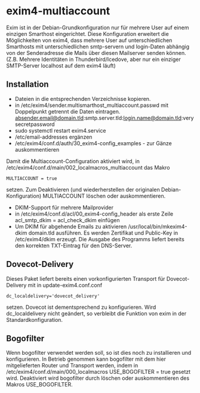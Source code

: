 # exim4-multiaccount

Exim ist in der Debian-Grundkonfiguration nur für mehrere User auf einem einzigen Smarthost eingerichtet.
Diese Konfiguration erweitert die Möglichkeiten von exim4, dass mehrere User auf unterschiedlichen Smarthosts mit unterschiedlichen smtp-servern und login-Daten abhängig von der Senderadresse die Mails über diesen Mailserver senden können. (Z.B. Mehrere Identitäten in Thunderbird/Icedove, aber nur ein einziger SMTP-Server localhost auf dem exim4 läuft)

## Installation
* Dateien in die entsprechenden Verzeichnisse kopieren.
* in /etc/exim4/sender.multismarthost_multiaccount.passwd mit Doppelpunkt getrennt die Daten eintragen.
	absender.email@domain.tld:smtp.server.tld:login.name@domain.tld:verysecretpassword
* sudo systemctl restart exim4.service 
* /etc/email-addresses ergänzen
* /etc/exim4/conf.d/auth/30_exim4-config_examples - zur Gänze auskommentieren 

Damit die Multiaccount-Configuration aktiviert wird, in /etc/exim4/conf.d/main/002_localmacros_multiaccount
das Makro 

    MULTIACCOUNT = true 

setzen. Zum Deaktivieren (und wiederherstellen der originalen Debian-Konfiguration) MULTIACCOUNT löschen oder auskommentieren.

* DKIM-Support für mehrere Mailprovider
* in /etc/exim4/conf.d/acl/00_exim4-config_header als erste Zeile 
	acl_smtp_dkim = acl_check_dkim
  einfügen
* Um DKIM für abgehende Emails zu aktivieren
	/usr/local/bin/mkexim4-dkim domain.tld
  ausführen. Es werden Zertifikat und Public-Key in /etc/exim4/dkim erzeugt. Die Ausgabe des Programms liefert bereits den korrekten TXT-Eintrag für den DNS-Server.

## Dovecot-Delivery
Dieses Paket liefert bereits einen vorkonfigurierten Transport für Dovecot-Delivery mit
in update-exim4.conf.conf 

    dc_localdelivery='dovecot_delivery'

setzen.
Dovecot ist dementsprechend zu konfigurieren.
Wird dc_localdelivery nicht geändert, so verbleibt die Funktion von exim in der Standardkonfiguration.

## Bogofilter
Wenn bogofilter verwendet werden soll, so ist dies noch zu installieren und konfigurieren.
In Betrieb genommen kann bogofilter mit dem hier mitgelieferten Router und Transport werden, indem in /etc/exim4/conf.d/main/000_localmacros
    USE_BOGOFILTER = true
gesetzt wird. Deaktiviert wird bogofilter durch löschen oder auskommentieren des Makros USE_BOGOFILTER.

